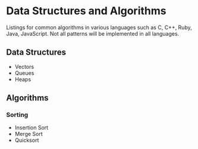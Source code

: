 # Data Structures and Algorithms

Listings for common algorithms in various languages such as C, C++, 
Ruby, Java, JavaScript. Not all patterns will be implemented in all 
languages.

## Data Structures

* Vectors
* Queues
* Heaps

## Algorithms

### Sorting

* Insertion Sort
* Merge Sort
* Quicksort